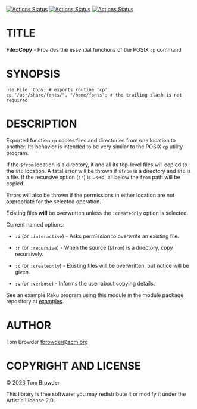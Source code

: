 [![Actions Status](https://github.com/tbrowder/File-Copy/workflows/linux/badge.svg)](https://github.com/tbrowder/File-Copy/actions) [![Actions Status](https://github.com/tbrowder/File-Copy/workflows/macos/badge.svg)](https://github.com/tbrowder/File-Copy/actions) [![Actions Status](https://github.com/tbrowder/File-Copy/workflows/windows/badge.svg)](https://github.com/tbrowder/File-Copy/actions)

TITLE
=====

**File::Copy** - Provides the essential functions of the POSIX `cp` command

SYNOPSIS
========



    use File::Copy; # exports routine 'cp'
    cp "/usr/share/fonts/", "/home/fonts"; # the trailing slash is not required

DESCRIPTION
===========

Exported function `cp` copies files and directories from one location to another. Its behavior is intended to be very similar to the POSIX `cp` utility program.

If the `$from` location is a directory, it and all its top-level files will copied to the `$to` location. A fatal error will be thrown if `$from` is a directory and `$to` is a file. If the recursive option (`:r`) is used, all below the `from` path will be copied.

Errors will also be thrown if the permissions in either location are not appropriate for the selected operation.

Existing files **will** be overwritten unless the `:createonly` option is selected.

Current named options:

  * `:i` (or `:interactive`) - Asks permission to overwrite an existing file.

  * `:r` (or `:recursive`) - When the source (`$from`) is a directory, copy recursively.

  * `:c` (or `:createonly`) - Existing files will <not> be overwritten, but notice will be given.

  * `:v` (or `:verbose`) - Informs the user about copying details.

See an example Raku program using this module in the module package repository at [examples](examples).

AUTHOR
======

Tom Browder <tbrowder@acm.org>

COPYRIGHT AND LICENSE
=====================

© 2023 Tom Browder

This library is free software; you may redistribute it or modify it under the Artistic License 2.0.

